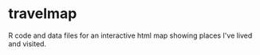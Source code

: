 # travelmap
R code and data files for an interactive html map showing places I've lived and visited.
